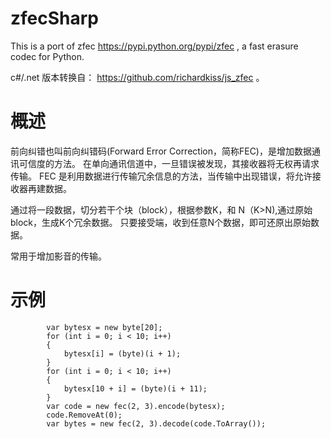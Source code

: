 zfecSharp
=======

This is a port of zfec https://pypi.python.org/pypi/zfec , a fast erasure codec
for Python.

c#/.net 版本转换自： https://github.com/richardkiss/js_zfec 。



概述
========

前向纠错也叫前向纠错码(Forward Error Correction，简称FEC)，是增加数据通讯可信度的方法。
在单向通讯信道中，一旦错误被发现，其接收器将无权再请求传输。
FEC 是利用数据进行传输冗余信息的方法，当传输中出现错误，将允许接收器再建数据。

通过将一段数据，切分若干个块（block），根据参数K，和 N（K>N),通过原始block，生成K个冗余数据。
只要接受端，收到任意N个数据，即可还原出原始数据。

常用于增加影音的传输。

示例
========

            var bytesx = new byte[20];
            for (int i = 0; i < 10; i++)
            {
                bytesx[i] = (byte)(i + 1);
            }
            for (int i = 0; i < 10; i++)
            {
                bytesx[10 + i] = (byte)(i + 11);
            }
            var code = new fec(2, 3).encode(bytesx);
            code.RemoveAt(0);
            var bytes = new fec(2, 3).decode(code.ToArray());
